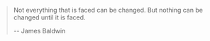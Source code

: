 > Not everything that is faced can be changed.
> But nothing can be changed until it is faced.
>
>
> -- James Baldwin

